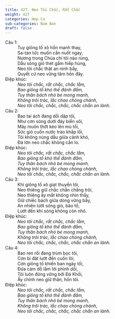 ```yaml
---
title: 427. Neo Tôi Chắc, Rất Chắc
weight: 427
categories: Hợp Ca
sub-categories: Nam Ban
draft: false
---
```

<dl><dt>Câu 1:</dt><dd data-verse="1">Tuy giông tố xô hồn mạnh thay, <br/>Sa-tan tức muốn cắn nuốt ngay, <br/>Nương trong Chúa chí tôi nào rúng, <br/>Dẫu sóng gió thét gầm hiếp húng, <br/>Neo tôi chắc thật an ninh bấy, <br/>Quyết cứ neo vững tâm hồn đây. </dd><dt>Điệp khúc:</dt><dd data-chorus="1"><em>Neo tôi chắc, rất chắc, chắc lắm, <br/>Bao giông tố khó thế đánh đắm, <br/>Tuy thân bách nhỏ bé mong manh, <br/>Không trôi trác, lắc chao chòng chành, <br/>Neo tôi chắc, chắc, chắc, chắc chắn an lành. </em></dd><dt>Câu 2:</dt><dd data-verse="2">Bao tai ách đang dồi dập tôi, <br/>Như cơn sóng dưới đáy biển sôi, <br/>Mây muôn thớt kéo lên mù tối, <br/>Sức gió cuốn nước trào khắp lối, <br/>Tôi không núng dẫu giữa cảnh khó, <br/>Đá lớn neo chắc không cần lo. </dd><dt>Điệp khúc:</dt><dd data-chorus="1"><em>Neo tôi chắc, rất chắc, chắc lắm, <br/>Bao giông tố khó thế đánh đắm, <br/>Tuy thân bách nhỏ bé mong manh, <br/>Không trôi trác, lắc chao chòng chành, <br/>Neo tôi chắc, chắc, chắc, chắc chắn an lành. </em></dd><dt>Câu 3:</dt><dd data-verse="3">Khi giông tố xô giạt thuyền tôi, <br/>Neo thiêng giữ chắc chắn chẳng trôi, <br/>Neo thiêng ấy mắt không nhìn thấy, <br/>Giữ chiếc bách giữa dòng vững bấy, <br/>An nhiên lướt sóng gió, bão tố, <br/>Lướt đến khi sóng không còn nhô. </dd><dt>Điệp khúc:</dt><dd data-chorus="1"><em>Neo tôi chắc, rất chắc, chắc lắm, <br/>Bao giông tố khó thế đánh đắm, <br/>Tuy thân bách nhỏ bé mong manh, <br/>Không trôi trác, lắc chao chòng chành, <br/>Neo tôi chắc, chắc, chắc, chắc chắn an lành. </em></dd><dt>Câu 4:</dt><dd data-verse="4">Bao ren rối đang trùm bọc tôi, <br/>Cơn bi đát lướt đến cuốn lôi, <br/>Cơn giông tố khiến ban ngày tối, <br/>Đứa cám dỗ lắm lời phỉnh dối, <br/>Tôi luôn đứng vững bởi Đá Khối, <br/>Ấy chính neo giữ thân, hồn tôi. </dd><dt>Điệp khúc:</dt><dd data-chorus="1"><em>Neo tôi chắc, rất chắc, chắc lắm, <br/>Bao giông tố khó thế đánh đắm, <br/>Tuy thân bách nhỏ bé mong manh, <br/>Không trôi trác, lắc chao chòng chành, <br/>Neo tôi chắc, chắc, chắc, chắc chắn an lành. </em></dd></dl>